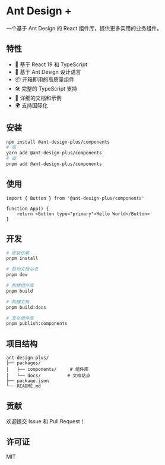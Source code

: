 <!--
 * @Author: xuwei
 * @Date: 2025-09-11 00:14:34
 * @LastEditors: lisaxw lisaxw@qq.com
 * @LastEditTime: 2025-09-11 15:43:31
 * @Description: Do not edit
-->
# Ant Design +

一个基于 Ant Design 的 React 组件库，提供更多实用的业务组件。

## 特性

-   🚀 基于 React 19 和 TypeScript
-   🎨 基于 Ant Design 设计语言
-   📦 开箱即用的高质量组件
-   🛠️ 完整的 TypeScript 支持
-   📖 详细的文档和示例
-   🌍 支持国际化

## 安装

```bash
npm install @ant-design-plus/components
# 或
yarn add @ant-design-plus/components
# 或
pnpm add @ant-design-plus/components
```

## 使用

```tsx
import { Button } from '@ant-design-plus/components'

function App() {
    return <Button type="primary">Hello World</Button>
}
```

## 开发

```bash
# 安装依赖
pnpm install

# 启动文档站点
pnpm dev

# 构建组件库
pnpm build

# 构建文档
pnpm build:docs

# 发布组件库
pnpm publish:components
```

## 项目结构

```
ant-design-plus/
├── packages/
│   ├── components/     # 组件库
│   └── docs/          # 文档站点
├── package.json
└── README.md
```

## 贡献

欢迎提交 Issue 和 Pull Request！

## 许可证

MIT
